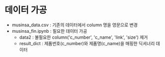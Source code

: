 #  데이터 가공
* musinsa_data.csv : 기존의 데이터에서 column 명을 영문으로 변경
* musinsa_fin.ipynb : 필요한 데이터 가공
  * data2 : 불필요한 column('c_number', 'c_name', 'link', 'size') 제거
  * result_dict : 제품번호(c_number)와 제품명(c_name)을 매핑한 딕셔너리 데이터
